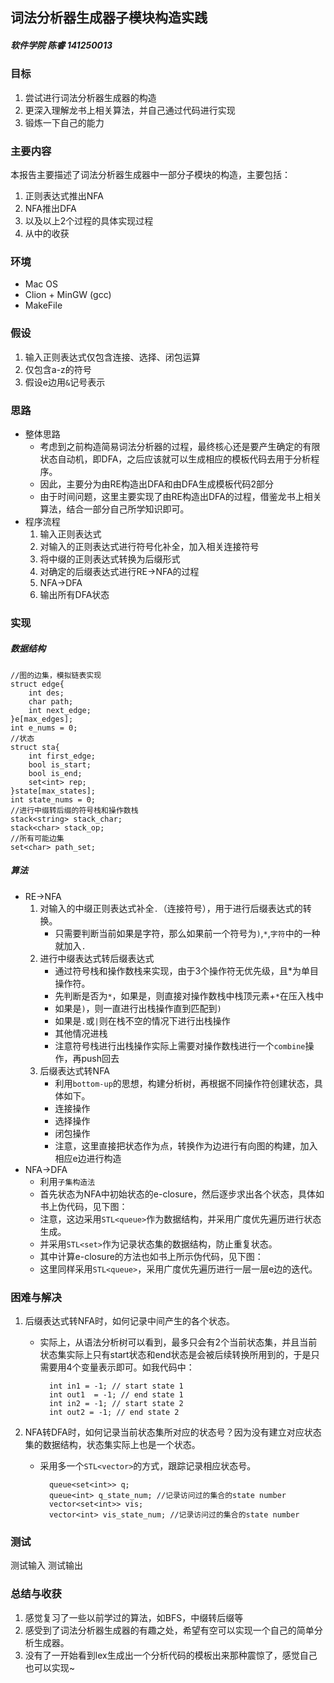 ## 词法分析器生成器子模块构造实践
##### 软件学院 陈睿 141250013

### 目标
1. 尝试进行词法分析器生成器的构造
2. 更深入理解龙书上相关算法，并自己通过代码进行实现
3. 锻炼一下自己的能力

### 主要内容
本报告主要描述了词法分析器生成器中一部分子模块的构造，主要包括：

1. 正则表达式推出NFA
2. NFA推出DFA
3. 以及以上2个过程的具体实现过程
4. 从中的收获

### 环境
- Mac OS
- Clion + MinGW (gcc)
- MakeFile

### 假设
1. 输入正则表达式仅包含连接、选择、闭包运算
2. 仅包含a-z的符号
3. 假设e边用`&`记号表示

### 思路
- 整体思路
	- 考虑到之前构造简易词法分析器的过程，最终核心还是要产生确定的有限状态自动机，即DFA，之后应该就可以生成相应的模板代码去用于分析程序。
	- 因此，主要分为由RE构造出DFA和由DFA生成模板代码2部分
	- 由于时间问题，这里主要实现了由RE构造出DFA的过程，借鉴龙书上相关算法，结合一部分自己所学知识即可。
- 程序流程
	1. 输入正则表达式
	2. 对输入的正则表达式进行符号化补全，加入相关连接符号
	3. 将中缀的正则表达式转换为后缀形式
	4. 对确定的后缀表达式进行RE->NFA的过程
	5. NFA->DFA
	6. 输出所有DFA状态

### 实现
##### 数据结构
	//图的边集，模拟链表实现
	struct edge{
    	int des;
    	char path;
    	int next_edge;
	}e[max_edges];
	int e_nums = 0;
	//状态
	struct sta{
    	int first_edge;
    	bool is_start;
    	bool is_end;
    	set<int> rep;
	}state[max_states];
	int state_nums = 0;
	//进行中缀转后缀的符号栈和操作数栈
	stack<string> stack_char;
	stack<char> stack_op;
	//所有可能边集
	set<char> path_set;
##### 算法
- RE->NFA
	1. 对输入的中缀正则表达式补全`.`（连接符号），用于进行后缀表达式的转换。
		- 只需要判断当前如果是字符，那么如果前一个符号为`)`,`*`,`字符`中的一种就加入`.`
	2. 进行中缀表达式转后缀表达式
		- 通过符号栈和操作数栈来实现，由于3个操作符无优先级，且*为单目操作符。
		- 先判断是否为`*`，如果是，则直接对操作数栈中栈顶元素+`*`在压入栈中
		- 如果是`)`，则一直进行出栈操作直到匹配到`)`
		- 如果是`.`或`|`则在栈不空的情况下进行出栈操作
		- 其他情况进栈
		- 注意符号栈进行出栈操作实际上需要对操作数栈进行一个`combine`操作，再push回去
	3. 后缀表达式转NFA
		- 利用`bottom-up`的思想，构建分析树，再根据不同操作符创建状态，具体如下。
		- 连接操作
		- 选择操作
		- 闭包操作
		- 注意，这里直接把状态作为点，转换作为边进行有向图的构建，加入相应e边进行构造
- NFA->DFA
	- 利用`子集构造法`
	- 首先状态为NFA中初始状态的e-closure，然后逐步求出各个状态，具体如书上伪代码，见下图：
	- 注意，这边采用`STL<queue>`作为数据结构，并采用广度优先遍历进行状态生成。
	- 并采用`STL<set>`作为记录状态集的数据结构，防止重复状态。
	- 其中计算e-closure的方法也如书上所示伪代码，见下图：
	- 这里同样采用`STL<queue>`，采用广度优先遍历进行一层一层e边的迭代。

### 困难与解决
1. 后缀表达式转NFA时，如何记录中间产生的各个状态。
	- 实际上，从语法分析树可以看到，最多只会有2个当前状态集，并且当前状态集实际上只有start状态和end状态是会被后续转换所用到的，于是只需要用4个变量表示即可。如我代码中：
	
	 		int in1 = -1; // start state 1
    		int out1  = -1; // end state 1
    		int in2 = -1; // start state 2
    		int out2 = -1; // end state 2
2. NFA转DFA时，如何记录当前状态集所对应的状态号？因为没有建立对应状态集的数据结构，状态集实际上也是一个状态。
	- 采用多一个`STL<vector>`的方式，跟踪记录相应状态号。
	
			queue<set<int>> q;
    		queue<int> q_state_num; //记录访问过的集合的state number
    		vector<set<int>> vis;
    		vector<int> vis_state_num; //记录访问过的集合的state number

### 测试
测试输入
测试输出
### 总结与收获
1. 感觉复习了一些以前学过的算法，如BFS，中缀转后缀等
2. 感受到了词法分析器生成器的有趣之处，希望有空可以实现一个自己的简单分析生成器。
3. 没有了一开始看到lex生成出一个分析代码的模板出来那种震惊了，感觉自己也可以实现~


